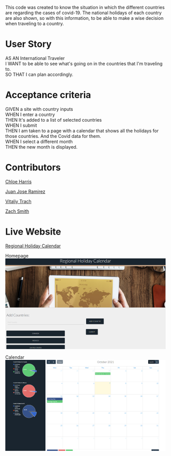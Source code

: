This code was created to know the situation in which the different countries are regarding the cases of covid-19. The national holidays of each country are also shown, so with this information, to be able to make a wise decision when traveling to a country.

# User Story

AS AN International Traveler  
I WANT to be able to see what's going on in the countries that I'm traveling to.  
SO THAT I can plan accordingly.    

# Acceptance criteria
  
GIVEN a site with country inputs  
WHEN I enter a country  
THEN It's added to a list of selected countries  
WHEN I submit  
THEN I am taken to a page with a calendar that shows all the holidays for those countries. And the Covid data for them.  
WHEN I select a different month  
THEN the new month is displayed.    

# Contributors

[Chloe Harris](https://github.com/chloeharris1)

[Juan Jose Ramirez](https://github.com/JuanjoRamirez262)

[Vitaliy Trach](https://github.com/vitaliytrach)

[Zach Smith](https://github.com/Lemelisk27)

# Live Website

[Regional Holiday Calendar](https://lemelisk27.github.io/country-holiday/)
  
Homepage  
![Holiday Homepage Screenshot](images/country-holiday-home.png)  
  
Calendar  
![Holiday Calendar](images/country-holiday-cal.png)